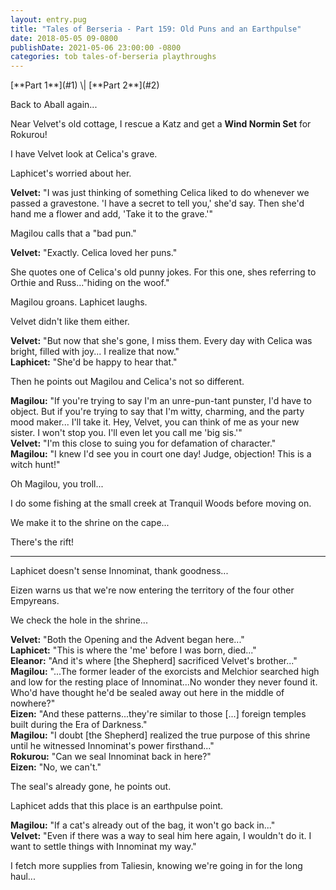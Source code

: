 ```yaml
---
layout: entry.pug
title: "Tales of Berseria - Part 159: Old Puns and an Earthpulse"
date: 2018-05-05 09-0800
publishDate: 2021-05-06 23:00:00 -0800
categories: tob tales-of-berseria playthroughs
---
```


<p class="entry-partination" markdown="1">[**Part 1**](#1) \| [**Part 2**](#2)</p>

<a name="1"></a>

Back to Aball again...

Near Velvet's old cottage, I rescue a Katz and get a **Wind Normin Set** for Rokurou!

I have Velvet look at Celica's grave.

Laphicet's worried about her.

**Velvet:** "I was just thinking of something Celica liked to do whenever we passed a gravestone. 'I have a secret to tell you,' she'd say. Then she'd hand me a flower and add, 'Take it to the grave.'"

Magilou calls that a "bad pun."

**Velvet:** "Exactly. Celica loved her puns."

She quotes one of Celica's old punny jokes. For this one, shes referring to Orthie and Russ..."hiding on the woof."

Magilou groans. Laphicet laughs.

Velvet didn't like them either.

**Velvet:** "But now that she's gone, I miss them. Every day with Celica was bright, filled with joy... I realize that now."<br/>
**Laphicet:** "She'd be happy to hear that."

Then he points out Magilou and Celica's not so different.

**Magilou:** "If you're trying to say I'm an unre-pun-tant punster, I'd have to object. But if you're trying to say that I'm witty, charming, and the party mood maker... I'll take it. Hey, Velvet, you can think of me as your new sister. I won't stop you. I'll even let you call me 'big sis.'"<br/>
**Velvet:** "I'm this close to suing you for defamation of character."<br/>
**Magilou:** "I knew I'd see you in court one day! Judge, objection! This is a witch hunt!"

Oh Magilou, you troll...

I do some fishing at the small creek at Tranquil Woods before moving on.

We make it to the shrine on the cape...

There's the rift!

<a name="2"></a>

---

Laphicet doesn't sense Innominat, thank goodness...

Eizen warns us that we're now entering the territory of the four other Empyreans.

We check the hole in the shrine...

**Velvet:** "Both the Opening and the Advent began here..."<br/>
**Laphicet:** "This is where the 'me' before I was born, died..."<br/>
**Eleanor:** "And it's where [the Shepherd] sacrificed Velvet's brother..."<br/>
**Magilou:** "...The former leader of the exorcists and Melchior searched high and low for the resting place of Innominat...No wonder they never found it. Who'd have thought he'd be sealed away out here in the middle of nowhere?"<br/>
**Eizen:** "And these patterns...they're similar to those [...] foreign temples built during the Era of Darkness."<br/>
**Magilou:** "I doubt [the Shepherd] realized the true purpose of this shrine until he witnessed Innominat's power firsthand..."<br/>
**Rokurou:** "Can we seal Innominat back in here?"<br/>
**Eizen:** "No, we can't."

The seal's already gone, he points out.

Laphicet adds that this place is an earthpulse point.

**Magilou:** "If a cat's already out of the bag, it won't go back in..."<br/>
**Velvet:** "Even if there was a way to seal him here again, I wouldn't do it. I want to settle things with Innominat my way."

I fetch more supplies from Taliesin, knowing we're going in for the long haul...
